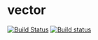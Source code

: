 # vector
[![Build Status](https://travis-ci.org/Nikolay2015/vector.svg?branch=master)](https://travis-ci.org/Nikolay2015/vector)
[![Build status](https://ci.appveyor.com/api/projects/status/81plogab21q62knf?svg=true)](https://ci.appveyor.com/project/Nikolay2015/vector)